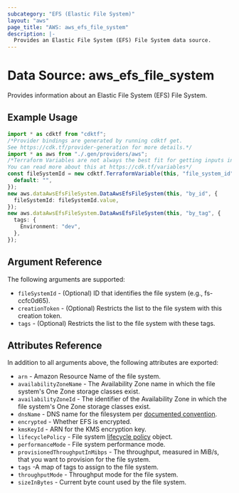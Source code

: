 ```yaml
---
subcategory: "EFS (Elastic File System)"
layout: "aws"
page_title: "AWS: aws_efs_file_system"
description: |-
  Provides an Elastic File System (EFS) File System data source.
---
```


# Data Source: aws\_efs\_file\_system

Provides information about an Elastic File System (EFS) File System.

## Example Usage

```typescript
import * as cdktf from "cdktf";
/*Provider bindings are generated by running cdktf get.
See https://cdk.tf/provider-generation for more details.*/
import * as aws from "./.gen/providers/aws";
/*Terraform Variables are not always the best fit for getting inputs in the context of Terraform CDK.
You can read more about this at https://cdk.tf/variables*/
const fileSystemId = new cdktf.TerraformVariable(this, "file_system_id", {
  default: "",
});
new aws.dataAwsEfsFileSystem.DataAwsEfsFileSystem(this, "by_id", {
  fileSystemId: fileSystemId.value,
});
new aws.dataAwsEfsFileSystem.DataAwsEfsFileSystem(this, "by_tag", {
  tags: {
    Environment: "dev",
  },
});

```

## Argument Reference

The following arguments are supported:

* `fileSystemId` - (Optional) ID that identifies the file system (e.g., fs-ccfc0d65).
* `creationToken` - (Optional) Restricts the list to the file system with this creation token.
* `tags` - (Optional) Restricts the list to the file system with these tags.

## Attributes Reference

In addition to all arguments above, the following attributes are exported:

* `arn` - Amazon Resource Name of the file system.
* `availabilityZoneName` - The Availability Zone name in which the file system's One Zone storage classes exist.
* `availabilityZoneId` - The identifier of the Availability Zone in which the file system's One Zone storage classes exist.
* `dnsName` - DNS name for the filesystem per [documented convention](http://docs.aws.amazon.com/efs/latest/ug/mounting-fs-mount-cmd-dns-name.html).
* `encrypted` - Whether EFS is encrypted.
* `kmsKeyId` - ARN for the KMS encryption key.
* `lifecyclePolicy` - File system [lifecycle policy](https://docs.aws.amazon.com/efs/latest/ug/API_LifecyclePolicy.html) object.
* `performanceMode` - File system performance mode.
* `provisionedThroughputInMibps` - The throughput, measured in MiB/s, that you want to provision for the file system.
* `tags` -A map of tags to assign to the file system.
* `throughputMode` - Throughput mode for the file system.
* `sizeInBytes` - Current byte count used by the file system.
